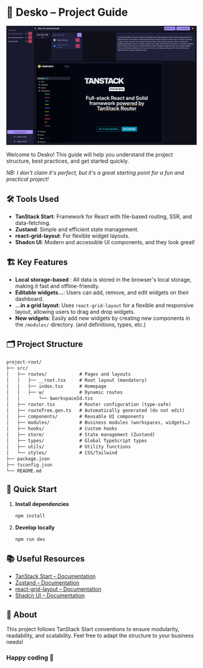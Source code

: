 # 🚀 Desko – Project Guide

![Desko Example](DeskoExample.png)

Welcome to Desko! This guide will help you understand the project structure, best practices, and get started quickly.

*NB: I don't claim it's perfect, but it's a great starting point for a fun and practical project!*

## 🛠️ Tools Used

- **TanStack Start**: Framework for React with file-based routing, SSR, and data-fetching.
- **Zustand**: Simple and efficient state management.
- **react-grid-layout**: For flexible widget layouts.
- **Shadcn UI**: Modern and accessible UI components, and they look great!

## 🏗️ Key Features

- **Local storage-based** : All data is stored in the browser's local storage, making it fast and offline-friendly.
- **Editable widgets...**: Users can add, remove, and edit widgets on their dashboard.
- **...in a grid layout**: Uses `react-grid-layout` for a flexible and responsive layout, allowing users to drag and drop widgets.
- **New widgets**: Easily add new widgets by creating new components in the `/modules/` directory. (and definitions, types, etc.)

## 🗂️ Project Structure

```text
project-root/
├── src/
│   ├── routes/            # Pages and layouts
│   │   ├── __root.tsx     # Root layout (mandatory)
│   │   ├── index.tsx      # Homepage
│   │   ├── w/             # Dynamic routes
│   │       └── $workspaceId.tsx
│   ├── router.tsx         # Router configuration (type-safe)
│   ├── routeTree.gen.ts   # Automatically generated (do not edit)
│   ├── components/        # Reusable UI components
│   ├── modules/           # Business modules (workspaces, widgets…)
│   ├── hooks/             # Custom hooks
│   ├── store/             # State management (Zustand)
│   ├── types/             # Global TypeScript types
│   ├── utils/             # Utility functions
│   └── styles/            # CSS/Tailwind
├── package.json
├── tsconfig.json
└── README.md
```

## 🚀 Quick Start

1. **Install dependencies**

   ```bash
   npm install
   ```

2. **Develop locally**

   ```bash
   npm run dev
   ```

## 📚 Useful Resources

- [TanStack Start – Documentation](https://tanstack.com/start/latest/docs/framework/react/hosting)
- [Zustand – Documentation](https://github.com/pmndrs/zustand)
- [react-grid-layout – Documentation](https://github.com/react-grid-layout/react-grid-layout)
- [Shadcn UI – Documentation](https://ui.shadcn.com/docs)

## 👋 About

This project follows TanStack Start conventions to ensure modularity, readability, and scalability. Feel free to adapt the structure to your business needs!

### Happy coding 🚀
